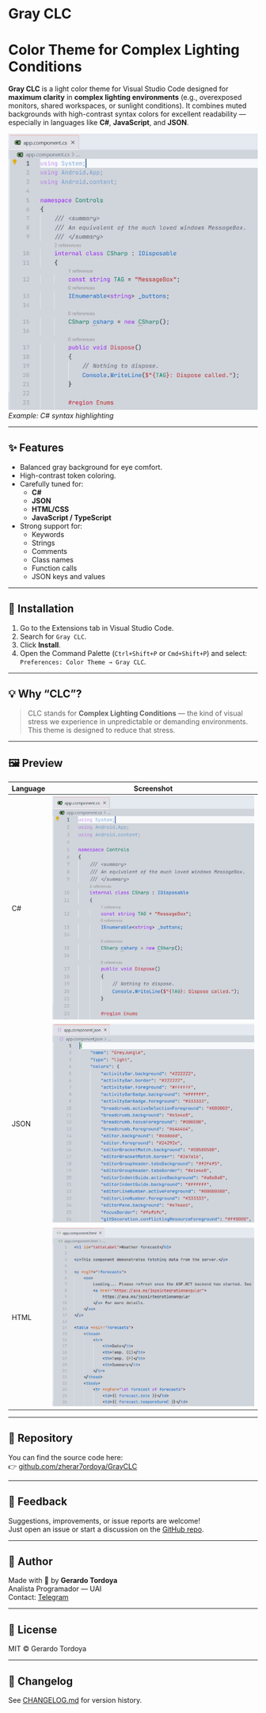 # Gray CLC

# Color Theme for Complex Lighting Conditions

**Gray CLC** is a light color theme for Visual Studio Code designed for **maximum clarity** in **complex lighting environments** (e.g., overexposed monitors, shared workspaces, or sunlight conditions). It combines muted backgrounds with high-contrast syntax colors for excellent readability — especially in languages like **C#**, **JavaScript**, and **JSON**.

![Screenshot](images/screenshot-csharp.png)
*Example: C# syntax highlighting*

---

## ✨ Features

- Balanced gray background for eye comfort.
- High-contrast token coloring.
- Carefully tuned for:
  - **C#**
  - **JSON**
  - **HTML/CSS**
  - **JavaScript / TypeScript**
- Strong support for:
  - Keywords
  - Strings
  - Comments
  - Class names
  - Function calls
  - JSON keys and values

---

## 🔧 Installation

1. Go to the Extensions tab in Visual Studio Code.
2. Search for `Gray CLC`.
3. Click **Install**.
4. Open the Command Palette (`Ctrl+Shift+P` or `Cmd+Shift+P`) and select:  
   `Preferences: Color Theme → Gray CLC`.

---

## 💡 Why “CLC”?

> CLC stands for **Complex Lighting Conditions** — the kind of visual stress we experience in unpredictable or demanding environments. This theme is designed to reduce that stress.

---

## 🖼️ Preview

| Language | Screenshot |
|---------|------------|
| C#      | ![C#](images/screenshot-csharp.png) |
| JSON    | ![JSON](images/screenshot-json.png) |
| HTML    | ![HTML](images/screenshot-html.png) |

---

## 📁 Repository

You can find the source code here:  
👉 [github.com/zherar7ordoya/GrayCLC](https://github.com/zherar7ordoya/GrayCLC)

---

## 💬 Feedback

Suggestions, improvements, or issue reports are welcome!  
Just open an issue or start a discussion on the [GitHub repo](https://github.com/zherar7ordoya/GrayCLC/issues).

---

## 🧠 Author

Made with 💙 by **Gerardo Tordoya**  
Analista Programador — UAI  
Contact: [Telegram](https://t.me/GerardoTordoya)

---

## 📜 License

MIT © Gerardo Tordoya

---

## 📌 Changelog

See [CHANGELOG.md](./CHANGELOG.md) for version history.